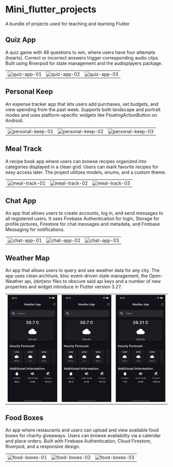 # Mini_flutter_projects

A bundle of projects used for teaching and learning Flutter

## Quiz App 

A quiz game with 48 questions to win, where users have four attempts (hearts). Correct or incorrect answers trigger corresponding audio clips. Built using Riverpod for state management and the audioplayers package.

<table>
  <tr>
    <td><img src="./screenshots/quiz-app-01.png" alt="quiz-app-01"></td>
    <td><img src="./screenshots/quiz-app-02.png" alt="quiz-app-02"></td>
    <td><img src="./screenshots/quiz-app-03.png" alt="quiz-app-03"></td>
  </tr>
</table>

## Personal Keep 

An expense tracker app that lets users add purchases, set budgets, and view spending from the past week. Supports both landscape and portrait modes and uses platform-specific widgets like FloatingActionButton on Android.

<table>
  <tr>
    <td><img src="./screenshots/personal-keep-01.png" alt="personal-keep-01"></td>
    <td><img src="./screenshots/personal-keep-02.png" alt="personal-keep-02"></td>
    <td><img src="./screenshots/personal-keep-03.png" alt="personal-keep-03"></td>
  </tr>
</table>

## Meal Track 

A recipe book app where users can browse recipes organized into categories displayed in a clean grid. Users can mark favorite recipes for easy access later. The project utilizes models, enums, and a custom theme.

<table>
  <tr>
    <td><img src="./screenshots/meal-track-01.png" alt="meal-track-01"></td>
    <td><img src="./screenshots/meal-track-02.png" alt="meal-track-02"></td>
    <td><img src="./screenshots/meal-track-03.png" alt="meal-track-03"></td>
  </tr>
</table>

## Chat App 

An app that allows users to create accounts, log in, and send messages to all registered users. It uses Firebase Authentication for login, Storage for profile pictures, Firestore for chat messages and metadata, and Firebase Messaging for notifications.

<table>
  <tr>
    <td><img src="./screenshots/chat-app-01.png" alt="chat-app-01"></td>
    <td><img src="./screenshots/chat-app-02.png" alt="chat-app-02"></td>
    <td><img src="./screenshots/chat-app-03.png" alt="chat-app-03"></td>
  </tr>
</table>

## Weather Map

An app that allows users to query and see weather data for any city. The app uses clean archtiure, bloc event-driven state management, the Open-Weather api, (dot)env files to obscure said api keys and a number of new properties and widget introduce in Flutter version 3.27.

<table>
  <tr>
    <td><img src="./screenshots/weather-map-01.png" alt="weather-map-01"></td>
    <td><img src="./screenshots/weather-map-02.png" alt="weather-map-02"></td>
    <td><img src="./screenshots/weather-map-03.png" alt="weather-map-03"></td>
  </tr>
</table>

## Food Boxes

An app where restaurants and users can upload and view available food boxes for charity giveaways. Users can browse availability via a calendar and place orders. Built with Firebase Authentication, Cloud Firestore, Riverpod, and a responsive design.

<table>
  <tr>
    <td><img src="./screenshots/food-boxes-01.png" alt="food-boxes-01"></td>
    <td><img src="./screenshots/food-boxes-02.png" alt="food-boxes-02"></td>
    <td><img src="./screenshots/food-boxes-03.png" alt="food-boxes-03"></td>
  </tr>
</table>

